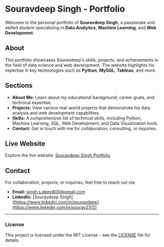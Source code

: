 # Souravdeep Singh - Portfolio

Welcome to the personal portfolio of **Souravdeep Singh**, a passionate and skilled student specializing in **Data Analytics**, **Machine Learning**, and **Web Development**.

## About
This portfolio showcases Souravdeep's skills, projects, and achievements in the field of data science and web development. The website highlights his expertise in key technologies such as **Python**, **MySQL**, **Tableau**, and more.

## Sections

- **About Me:** Learn about my educational background, career goals, and technical expertise.
- **Projects:** View various real-world projects that demonstrate his data analysis and web development capabilities.
- **Skills:** A comprehensive list of technical skills, including Python, Machine Learning, SQL, Web Development, and Data Visualization tools.
- **Contact:** Get in touch with me for collaboration, consulting, or inquiries.

## Live Website

Explore the live website: [Souravdeep Singh Portfolio](https://souravv2412.github.io/Souravv2412-Souravdeep-Portfolio-Website/index.html)

## Contact

For collaboration, projects, or inquiries, feel free to reach out via:

- **Email:** singh.s.deep800@gmail.com
- **LinkedIn:** [Souravdeep Singh]([https://www.linkedin.com/in/souravdeep](https://www.linkedin.com/in/sourav2312)

---

### License

This project is licensed under the MIT License - see the [LICENSE](LICENSE) file for details.
